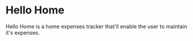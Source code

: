 # Hello Home

Hello Home is a home expenses tracker that'll enable the user to maintain it's expenses.
